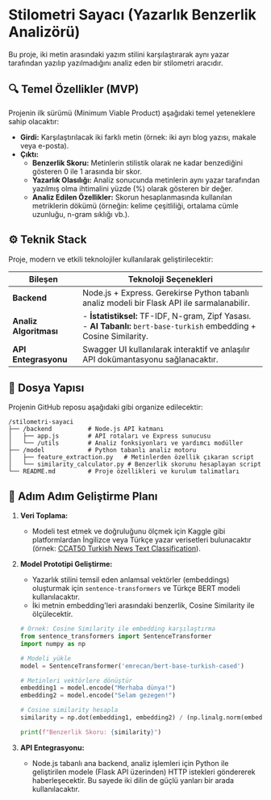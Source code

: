 # Stilometri Sayacı (Yazarlık Benzerlik Analizörü)

Bu proje, iki metin arasındaki yazım stilini karşılaştırarak aynı yazar tarafından yazılıp yazılmadığını analiz eden bir stilometri aracıdır.

## 🔍 Temel Özellikler (MVP)

Projenin ilk sürümü (Minimum Viable Product) aşağıdaki temel yeteneklere sahip olacaktır:

-   **Girdi:** Karşılaştırılacak iki farklı metin (örnek: iki ayrı blog yazısı, makale veya e-posta).
-   **Çıktı:**
    -   **Benzerlik Skoru:** Metinlerin stilistik olarak ne kadar benzediğini gösteren 0 ile 1 arasında bir skor.
    -   **Yazarlık Olasılığı:** Analiz sonucunda metinlerin aynı yazar tarafından yazılmış olma ihtimalini yüzde (%) olarak gösteren bir değer.
    -   **Analiz Edilen Özellikler:** Skorun hesaplanmasında kullanılan metriklerin dökümü (örneğin: kelime çeşitliliği, ortalama cümle uzunluğu, n-gram sıklığı vb.).

## ⚙️ Teknik Stack

Proje, modern ve etkili teknolojiler kullanılarak geliştirilecektir:

| Bileşen            | Teknoloji Seçenekleri                                                              |
| ------------------ | ---------------------------------------------------------------------------------- |
| **Backend**        | Node.js + Express. Gerekirse Python tabanlı analiz modeli bir Flask API ile sarmalanabilir. |
| **Analiz Algoritması** | - **İstatistiksel:** TF-IDF, N-gram, Zipf Yasası.<br>- **AI Tabanlı:** `bert-base-turkish` embedding + Cosine Similarity. |
| **API Entegrasyonu** | Swagger UI kullanılarak interaktif ve anlaşılır API dokümantasyonu sağlanacaktır. |

## 📂 Dosya Yapısı

Projenin GitHub reposu aşağıdaki gibi organize edilecektir:

```plaintext
/stilometri-sayaci
├── /backend          # Node.js API katmanı
│   ├── app.js        # API rotaları ve Express sunucusu
│   └── /utils        # Analiz fonksiyonları ve yardımcı modüller
├── /model            # Python tabanlı analiz motoru
│   ├── feature_extraction.py   # Metinlerden özellik çıkaran script
│   └── similarity_calculator.py # Benzerlik skorunu hesaplayan script
└── README.md         # Proje özellikleri ve kurulum talimatları
```

## 🚀 Adım Adım Geliştirme Planı

1.  **Veri Toplama:**
    -   Modeli test etmek ve doğruluğunu ölçmek için Kaggle gibi platformlardan İngilizce veya Türkçe yazar verisetleri bulunacaktır (örnek: [CCAT50 Turkish News Text Classification](https://www.kaggle.com/datasets/savasy/ccat50-turkish-news-text-classification)).

2.  **Model Prototipi Geliştirme:**
    -   Yazarlık stilini temsil eden anlamsal vektörler (embeddings) oluşturmak için `sentence-transformers` ve Türkçe BERT modeli kullanılacaktır.
    -   İki metnin embedding'leri arasındaki benzerlik, Cosine Similarity ile ölçülecektir.

    ```python
    # Örnek: Cosine Similarity ile embedding karşılaştırma
    from sentence_transformers import SentenceTransformer
    import numpy as np

    # Modeli yükle
    model = SentenceTransformer('emrecan/bert-base-turkish-cased')

    # Metinleri vektörlere dönüştür
    embedding1 = model.encode("Merhaba dünya!")
    embedding2 = model.encode("Selam gezegen!")

    # Cosine similarity hesapla
    similarity = np.dot(embedding1, embedding2) / (np.linalg.norm(embedding1) * np.linalg.norm(embedding2))

    print(f"Benzerlik Skoru: {similarity}")
    ```

3.  **API Entegrasyonu:**
    -   Node.js tabanlı ana backend, analiz işlemleri için Python ile geliştirilen modele (Flask API üzerinden) HTTP istekleri göndererek haberleşecektir. Bu sayede iki dilin de güçlü yanları bir arada kullanılacaktır. 